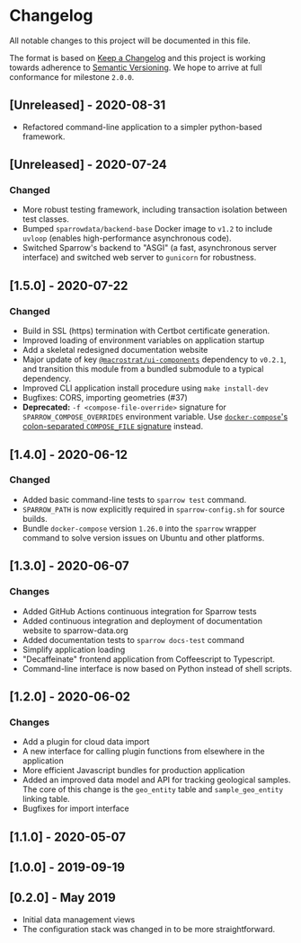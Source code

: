 # Changelog

All notable changes to this project will be documented in this file.

The format is based on
[Keep a Changelog](http://keepachangelog.com/en/1.0.0/)
and this project is working towards adherence to
[Semantic Versioning](http://semver.org/spec/v2.0.0.html).
We hope to arrive at full conformance for milestone `2.0.0`.

## [Unreleased] - 2020-08-31

- Refactored command-line application to a simpler python-based framework.

## [Unreleased] - 2020-07-24

### Changed

- More robust testing framework, including transaction isolation between
  test classes.
- Bumped `sparrowdata/backend-base` Docker image to `v1.2` to include `uvloop`
  (enables high-performance asynchronous code).
- Switched Sparrow's backend to "ASGI" (a fast, asynchronous server interface)
  and switched web server to `gunicorn` for robustness.

## [1.5.0] - 2020-07-22

### Changed

- Build in SSL (https) termination with Certbot certificate generation.
- Improved loading of environment variables on application startup
- Add a skeletal redesigned documentation website
- Major update of key [`@macrostrat/ui-components`][1]
  dependency to `v0.2.1`, and transition this module from a bundled submodule
  to a typical dependency.
- Improved CLI application install procedure using `make install-dev`
- Bugfixes: CORS, importing geometries (#37)
- **Deprecated:** `-f <compose-file-override>` signature for `SPARROW_COMPOSE_OVERRIDES`
  environment variable. Use [`docker-compose`'s colon-separated `COMPOSE_FILE` signature][2] instead.

[1]: https://github.com/UW-Macrostrat/ui-components
[2]: https://docs.docker.com/compose/reference/envvars/#compose_file

## [1.4.0] - 2020-06-12

### Changed

- Added basic command-line tests to `sparrow test` command.
- `SPARROW_PATH` is now explicitly required in `sparrow-config.sh` for source builds.
- Bundle `docker-compose` version `1.26.0` into the `sparrow` wrapper command
  to solve version issues on Ubuntu and other platforms.

## [1.3.0] - 2020-06-07

### Changes

- Added GitHub Actions continuous integration for Sparrow tests
- Added continuous integration and deployment of documentation website to sparrow-data.org
- Added documentation tests to `sparrow docs-test` command
- Simplify application loading
- "Decaffeinate" frontend application from Coffeescript to Typescript.
- Command-line interface is now based on Python instead of shell scripts.

## [1.2.0] - 2020-06-02

### Changes

- Add a plugin for cloud data import
- A new interface for calling plugin functions from elsewhere in the application
- More efficient Javascript bundles for production application
- Added an improved data model and API for tracking geological samples. The core
  of this change is the `geo_entity` table and `sample_geo_entity` linking table.
- Bugfixes for import interface

## [1.1.0] - 2020-05-07

## [1.0.0] - 2019-09-19

## [0.2.0] - May 2019

- Initial data management views
- The configuration stack was changed in to be more straightforward.
